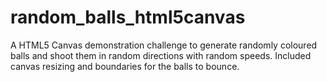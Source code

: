 # random_balls_html5canvas
A HTML5 Canvas demonstration challenge to generate randomly coloured balls and shoot them in random directions with random speeds. Included canvas resizing and boundaries for the balls to bounce.
